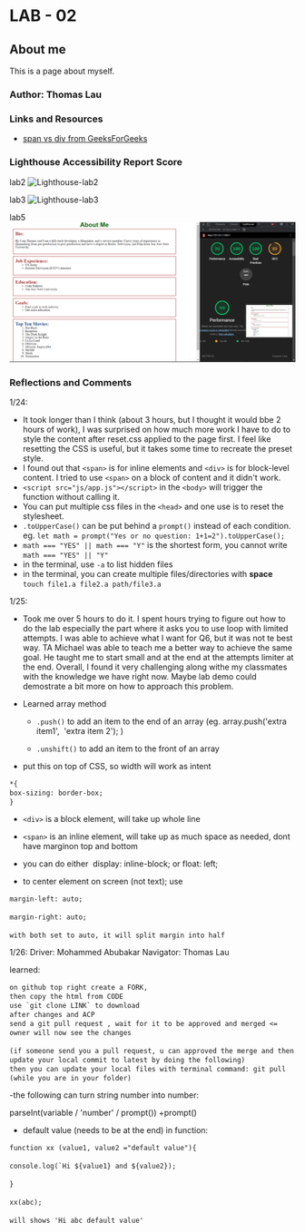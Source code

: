 # LAB - 02

## About me

This is a page about myself.

### Author: Thomas Lau

### Links and Resources

* [span vs div from GeeksForGeeks](https://www.geeksforgeeks.org/difference-between-div-and-span-tag-in-html/)


### Lighthouse Accessibility Report Score

lab2
![Lighthouse-lab2](img/light.png)

lab3
![Lighthouse-lab3](img/light3.png)

lab5
![Lighthouse-lab3](img/light5.png)

### Reflections and Comments

1/24: 
- It took longer than I think (about 3 hours, but I thought it would bbe 2 hours of work), I was surprised on how much more work I have to do to style the content after reset.css applied to the page first. I feel like resetting the CSS is useful, but it takes some time to recreate the preset style.
- I found out that `<span>` is for inline elements and `<div>` is for block-level content. I tried to use `<span>` on a block of content and it didn't work.
- `<script src="js/app.js"></script>` in the `<body>` will trigger the function without calling it.
- You can put multiple css files in the `<head>` and one use is to reset the stylesheet.
- `.toUpperCase()` can be put behind a `prompt()` instead of each condition. eg. `let math = prompt("Yes or no question: 1+1=2").toUpperCase();`
- `math === "YES" || math === "Y"` is the shortest form, you cannot write `math === "YES" || "Y" `
- in the terminal, use `-a` to list hidden files
- in the terminal, you can create multiple files/directories with **space**
` touch file1.a file2.a path/file3.a`

1/25:
- Took me over 5 hours to do it. I spent hours trying to figure out how to do the lab especially the part where it asks you to use loop with limited attempts. I was able to achieve what I want for Q6, but it was not te best way. TA Michael was able to teach me a better way to achieve the same goal. He taught me to start small and at the end at the attempts limiter at the end. Overall, I found it very challenging along withe my classmates with the knowledge we have right now. Maybe lab demo could demostrate a bit more on how to approach this problem. 

- Learned array method 
  - `.push()` to add an item to the end of an array (eg. array.push('extra item1',  'extra item 2'); )

  - `.unshift()` to add an item to the front of an array

- put this on top of CSS, so width will work as intent

```
*{
box-sizing: border-box;
}
```

- `<div>` is a block element, will take up whole line

- `<span>` is an inline element, will take up as much space as needed, dont have marginon top and bottom

- you can do either  display: inline-block; or float: left;

- to center element on screen (not text); use

```
margin-left: auto;

margin-right: auto;

with both set to auto, it will split margin into half
````

1/26: 
Driver: Mohammed Abubakar
Navigator: Thomas Lau

learned:

```
on github top right create a FORK,
then copy the html from CODE
use `git clone LINK` to download
after changes and ACP 
send a git pull request , wait for it to be approved and merged <= owner will now see the changes

(if someone send you a pull request, u can approved the merge and then update your local commit to latest by doing the following)
then you can update your local files with terminal command: git pull (while you are in your folder)
```



-the following can turn string number into number:

parseInt(variable / 'number' / prompt())
+prompt()

- default value (needs to be at the end) in function:

```
function xx (value1, value2 ="default value"){

console.log(`Hi ${value1} and ${value2});

}

xx(abc);

will shows 'Hi abc default value'
```
